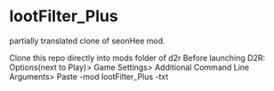 # lootFilter_Plus
partially translated clone of seonHee mod.

Clone this repo directly into mods folder of d2r
Before launching D2R:
  Options(next to Play)>
  Game Settings>
  Additional Command Line Arguments>
  Paste -mod lootFilter_Plus -txt
